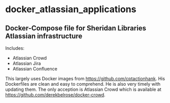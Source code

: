 # docker_atlassian_applications
## Docker-Compose file for Sheridan Libraries Atlassian infrastructure

Includes:
* Atlassian Crowd
* Atlassian Jira
* Atlassian Confluence

This largely uses Docker images from https://github.com/cptactionhank. His Dockerfiles are clean and easy to comprehend.  He is also very timely with updating them.  The only acception is Atlassian Crowd which is available at https://github.com/derekbelrose/docker-crowd.


